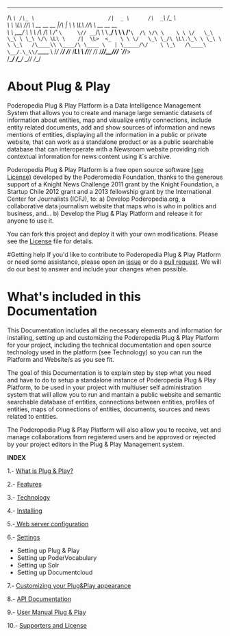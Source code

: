 ____    ___                           ____        ____    ___                         
/\  _`\ /\_ \                        /|  _ \      /\  _`\ /\_ \                        
\ \ \L\ \//\ \    __  __     __      |/\   |      \ \ \L\ \//\ \      __     __  __    
 \ \ ,__/ \ \ \  /\ \/\ \  /'_ `\     \// __`\/\   \ \ ,__/ \ \ \   /'__`\  /\ \/\ \   
  \ \ \/   \_\ \_\ \ \_\ \/\ \L\ \    /|  \L>  <_   \ \ \/   \_\ \_/\ \L\.\_\ \ \_\ \  
   \ \_\   /\____\\ \____/\ \____ \   | \_____/\/    \ \_\   /\____\ \__/.\_\\/`____ \ 
    \/_/   \/____/ \/___/  \/___L\ \   \/____/\/      \/_/   \/____/\/__/\/_/ `/___/> \
                             /\____/                                             /\___/
                             \_/__/                                              \/__/ 



About Plug & Play
=============

Poderopedia Plug & Play Platform is a Data Intelligence Management System that allows you 
to create and manage large semantic datasets of information about entities, map and visualize 
entity connections, include entity related documents, add and show sources of information 
and news mentions of entities, displaying all the information in a public or private website, 
that can work as a standalone product or as a public searchable database that can interoperate 
with a Newsroom website providing rich contextual information for news content using it`s archive.

Poderopedia Plug & Play Platform is a free open source software [(see License)](https://github.com/poderopedia/plug-and-play-1.0-RC/blob/master/Documentation/10.-%20Supporters%20and%20License.md) 
developed by the Poderomedia Foundation, thanks to the generous support of a Knight News Challenge 2011 grant by the Knight Foundation, a Startup Chile 2012 grant and a 2013 fellowship grant by the 
International Center for Journalists (ICFJ), to: 
a) Develop Poderopedia.org, a collaborative data journalism website that maps who is who 
in politics and business, and... 
b) Develop the Plug & Play Platform and release it for anyone to use it.

You can fork this project and deploy it with your own modifications. Please see the [License](https://github.com/poderopedia/plug-and-play-1.0-RC/blob/master/Documentation/10.-%20Supporters%20and%20License.md) file for details.

#Getting help
If you'd like to contribute to Poderopedia Plug & Play Platform or need some assistance, please open an [issue](https://github.com/poderopedia/plug-and-play-1.0-RC/issues) or do a [pull request](https://github.com/poderopedia/PoderVocabulary/pull/new/master). We will do our best to answer and include your changes when possible.


What's included in this Documentation
=============

This Documentation includes all the necessary elements and information for
installing, setting up and customizing the Poderopedia Plug & Play Platform for
your project, including the technical documentation and open source technology
used in the platform (see Technology) so you can run the Platform and Website/s
as you see fit.

The goal of this Documentation is to explain step by step what you need and have
to do to setup a standalone instance of Poderopedia Plug & Play Platform, to be
used in your project with multiuser self administration system that will allow
you to run and mantain a public website and semantic searchable database of
entities, connections between entities, profiles of entities, maps of connections
of entities, documents, sources and news related to entities.

The Poderopedia Plug & Play Platform will also allow you to receive, vet and
manage collaborations from registered users and be approved or rejected by your
project editors in the Plug & Play Management system. 


**INDEX**

1.- [What is Plug & Play?](Documentation/1.-What%20is%20Plug%20%26%20Play.md)

2.- [Features](Documentation/2.-Features.md "Features")

3.- [Technology](Documentation/3.-Technology.md "Technology")

4.- [Installing
](Documentation/4.-Installing.md "Installing")

5.-[ Web server configuration](Documentation/5.-%20Web%20Server%20Configuration.md "Web Server")

6.- [Settings](Documentation/6.-%20Settings.md "Settings")

* Setting up Plug & Play
* Setting up PoderVocabulary
* Setting up Solr
* Setting up Documentcloud 

7.- [Customizing your Plug&Play appearance](Documentation/7.-%20Customizing%20your%20Plug%26Play%20appearance.md "Customizing")

8.- [API Documentation](Documentation/8.-%20Api%20Documentation.md "Api Documentation")

9.- [User Manual Plug & Play](Documentation/USER%20MANUAL.%20tools%20v.0.1.pdf)

10.- [Supporters and License](Documentation/10.-%20Supporters%20and%20License.md "License")

